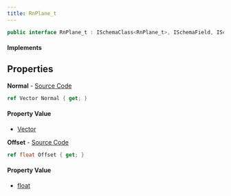 ```yaml
---
title: RnPlane_t
---
```


```csharp
public interface RnPlane_t : ISchemaClass<RnPlane_t>, ISchemaField, ISchemaClass, INativeHandle
```

#### Implements

## Properties

**Normal** - [Source Code](https://github.com/swiftly-solution/swiftlys2/blob/master/managed/src/SwiftlyS2.Generated/Schemas/Interfaces/RnPlane_t.cs#L16)

```csharp
ref Vector Normal { get; }
```

#### Property Value

- [Vector](/docs/api/shared/natives/vector)

**Offset** - [Source Code](https://github.com/swiftly-solution/swiftlys2/blob/master/managed/src/SwiftlyS2.Generated/Schemas/Interfaces/RnPlane_t.cs#L18)

```csharp
ref float Offset { get; }
```

#### Property Value

- [float](https://learn.microsoft.com/dotnet/api/system.single)

